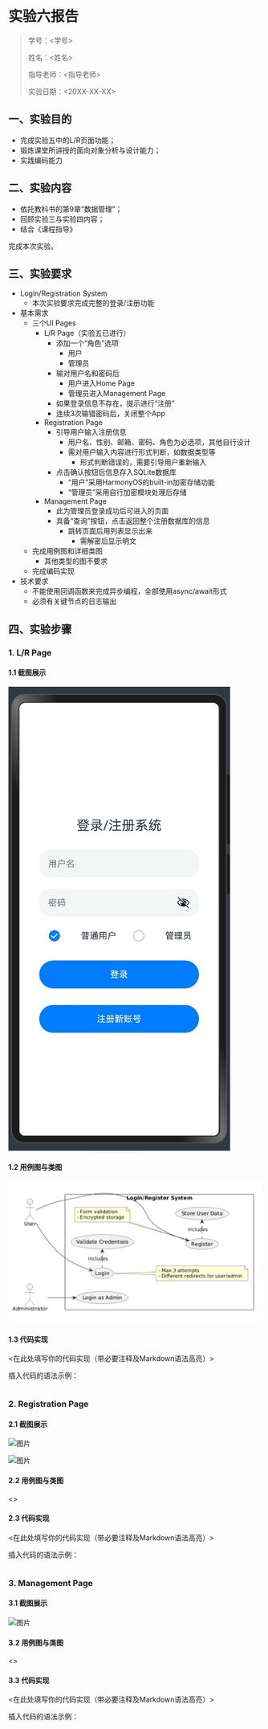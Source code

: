 # 实验六报告

> 学号：<学号>
> 
> 姓名：<姓名>
> 
> 指导老师：<指导老师>
> 
> 实验日期：<20XX-XX-XX>

## 一、实验目的

- 完成实验五中的L/R页面功能；
- 锻炼课堂所讲授的面向对象分析与设计能力；
- 实践编码能力

## 二、实验内容

- 依托教科书的第9章“数据管理”；
- 回顾实验三与实验四内容；
- 结合《课程指导》

完成本次实验。

## 三、实验要求

- Login/Registration System
  - 本次实验要求完成完整的登录/注册功能
- 基本需求
  - 三个UI Pages
    - L/R Page（实验五已进行）
      - 添加一个“角色”选项
        - 用户
        - 管理员
      - 输对用户名和密码后
        - 用户进入Home Page
        - 管理员进入Management Page
      - 如果登录信息不存在，提示进行“注册”
      - 连续3次输错密码后，关闭整个App
    - Registration Page
      - 引导用户输入注册信息
        - 用户名、性别、邮箱、密码、角色为必选项，其他自行设计
        - 需对用户输入内容进行形式判断，如数据类型等
          - 形式判断错误的，需要引导用户重新输入
      - 点击确认按钮后信息存入SQLite数据库
        - “用户”采用HarmonyOS的built-in加密存储功能
        - “管理员”采用自行加密模块处理后存储
    - Management Page
      - 此为管理员登录成功后可进入的页面
      - 具备“查询”按钮，点击返回整个注册数据库的信息
        - 跳转页面后用列表显示出来
          - 需解密后显示明文
  - 完成用例图和详细类图
    - 其他类型的图不要求
  - 完成编码实现
- 技术要求
  - 不能使用回调函数来完成异步编程，全部使用async/await形式
  - 必须有关键节点的日志输出



## 四、实验步骤

### 1. L/R Page

#### 1.1 截图展示

![图片](test1.jpg)

#### 1.2 用例图与类图

![图片](yongli1.jpg)

#### 1.3 代码实现

<在此处填写你的代码实现（带必要注释及Markdown语法高亮）>

插入代码的语法示例：
```typescript {.line-numbers}

```


### 2. Registration Page

#### 2.1 截图展示


![图片](test2)

![图片](test3)

#### 2.2 用例图与类图

<>

#### 2.3 代码实现

<在此处填写你的代码实现（带必要注释及Markdown语法高亮）>

插入代码的语法示例：
```typescript {.line-numbers}

```

### 3. Management Page

#### 3.1 截图展示


![图片](test4)

#### 3.2 用例图与类图

<>

#### 3.3 代码实现

<在此处填写你的代码实现（带必要注释及Markdown语法高亮）>

插入代码的语法示例：
```typescript {.line-numbers}

```
